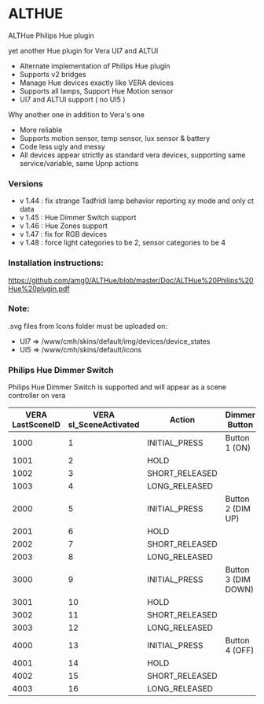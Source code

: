 # ALTHUE
ALTHue Philips Hue plugin

yet another Hue plugin for Vera UI7 and ALTUI
- Alternate implementation of Philips Hue plugin
- Supports v2 bridges
- Manage Hue devices exactly like VERA devices
- Supports all lamps, Support Hue Motion sensor
- UI7 and ALTUI support ( no UI5 )

Why another one in addition to Vera's one
- More reliable
- Supports motion sensor, temp sensor, lux sensor & battery
- Code less ugly and messy
- All devices appear strictly as standard vera devices, supporting same service/variable, same Upnp actions

### Versions
- v 1.44 : fix strange Tadfridi lamp behavior reporting xy mode and only ct data
- v 1.45 : Hue Dimmer Switch support
- v 1.46 : Hue Zones support
- v 1.47 : fix for RGB devices
- v 1.48 : force light categories to be 2, sensor categories to be 4

 
### Installation instructions:
https://github.com/amg0/ALTHue/blob/master/Doc/ALTHue%20Philips%20Hue%20plugin.pdf

### Note:
.svg files from Icons folder must be uploaded on:
- UI7 => /www/cmh/skins/default/img/devices/device_states
- UI5 => /www/cmh/skins/default/icons

### Philips Hue Dimmer Switch
Philips Hue Dimmer Switch is supported and will appear as a scene controller on vera

VERA LastSceneID | VERA sl_SceneActivated | Action | Dimmer Button
-----------------| ------------- | ---------- | -----------
1000 | 1 | INITIAL_PRESS | Button 1 (ON)
1001 | 2 | HOLD | 
1002 | 3 | SHORT_RELEASED | 
1003 | 4 | LONG_RELEASED | 
2000 | 5 | INITIAL_PRESS | Button 2 (DIM UP)
2001 | 6 | HOLD | 
2002 | 7 | SHORT_RELEASED | 
2003 | 8 | LONG_RELEASED | 
3000 | 9 | INITIAL_PRESS | Button 3 (DIM DOWN)
3001 | 10 | HOLD | 
3002 | 11 | SHORT_RELEASED | 
3003 | 12 | LONG_RELEASED | 
4000 | 13 | INITIAL_PRESS | Button 4 (OFF)
4001 | 14 | HOLD | 
4002 | 15 | SHORT_RELEASED | 
4003 | 16 | LONG_RELEASED | 


